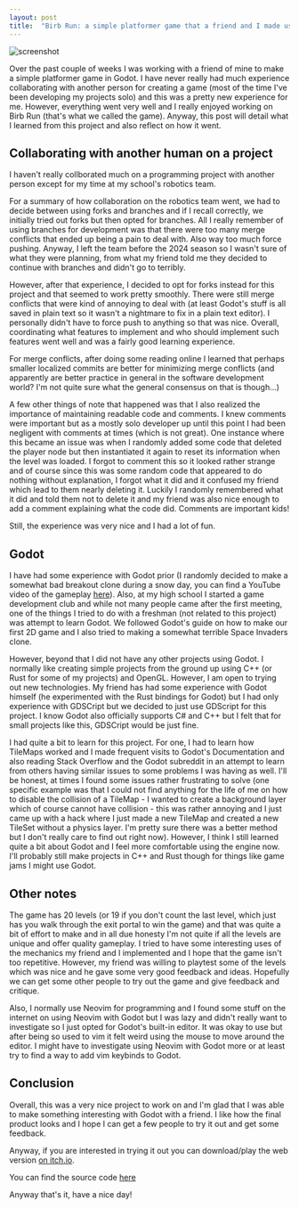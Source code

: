 ```yaml
---
layout: post
title:  "Birb Run: a simple platformer game that a friend and I made using Godot"
---
```


![screenshot](/blog/images/birb-run-screenshot.jpg)

Over the past couple of weeks I was working with a friend of mine to make
a simple platformer game in Godot. I have never really had much experience
collaborating with another person for creating a game (most of the time I've
been developing my projects solo) and this was a pretty new experience for me.
However, everything went very well and I really enjoyed working on Birb Run
(that's what we called the game). Anyway, this post will detail what I learned
from this project and also reflect on how it went.

## Collaborating with another human on a project
I haven't really collborated much on a programming project with another person
except for my time at my school's robotics team.

For a summary of how collaboration on the robotics team went, we had to
decide between using forks and branches and if I recall correctly, we initially
tried out forks but then opted for branches. All I really remember of using branches
for development was that there were too many merge conflicts that ended up being
a pain to deal with. Also way too much force pushing. Anyway, I left the team
before the 2024 season so I wasn't sure of what they were planning, from what my
friend told me they decided to continue with branches and didn't go to terribly.

However, after that experience, I decided to opt for forks instead for this project
and that seemed to work pretty smoothly. There were still merge conflicts that
were kind of annoying to deal with (at least Godot's stuff is all saved in plain
text so it wasn't a nightmare to fix in a plain text editor). I personally didn't
have to force push to anything so that was nice. Overall, coordinating what features to 
implement and who should implement such features went well and was a fairly good 
learning experience.

For merge conflicts, after doing some reading online I learned that perhaps
smaller localized commits are better for minimizing merge conflicts (and
apparently are better practice in general in the software development world?
I'm not quite sure what the general consensus on that is though...)

A few other things of note that happened was that I also realized the importance
of maintaining readable code and comments. I knew comments were important but as
a mostly solo developer up until this point I had been negligent with comments at
times (which is not great). One instance where this became an issue was when I
randomly added some code that deleted the player node but then instantiated it
again to reset its information when the level was loaded. I forgot to comment
this so it looked rather strange and of course since this was some random code
that appeared to do nothing without explanation, I forgot what it did and it
confused my friend which lead to them nearly deleting it. Luckily I randomly
remembered what it did and told them not to delete it and my friend was also 
nice enough to add a comment explaining what the code did. Comments are important
kids!

Still, the experience was very nice and I had a lot of fun.

## Godot
I have had some experience with Godot prior (I randomly decided to make a somewhat
bad breakout clone during a snow day, you can find a YouTube video of the gameplay
[here](https://www.youtube.com/watch?v=xuVE-Elc_CI)). Also, at my high school I
started a game development club and while not many people came after the first
meeting, one of the things I tried to do with a freshman (not related to this project) 
was attempt to learn Godot. We followed Godot's guide on how to make our first
2D game and I also tried to making a somewhat terrible Space Invaders clone.

However, beyond that I did not have any other projects using Godot. I normally
like creating simple projects from the ground up using C++ (or Rust for some
of my projects) and OpenGL. However, I am open to trying out new technologies.
My friend has had some experience with Godot himself (he experimented with
the Rust bindings for Godot) but I had only experience with GDSCript but we
decided to just use GDScript for this project. I know Godot also officially
supports C# and C++ but I felt that for small projects like this, GDSCript would
be just fine.

I had quite a bit to learn for this project. For one, I had to learn how TileMaps
worked and I made frequent visits to Godot's Documentation and also reading
Stack Overflow and the Godot subreddit in an attempt to learn from others having
similar issues to some problems I was having as well. I'll be honest, at times
I found some issues rather frustrating to solve (one specific example was that
I could not find anything for the life of me on how to disable the collision of
a TileMap - I wanted to create a background layer which of course cannot have 
collision - this was rather annoying and I just came up with a hack where I just
made a new TileMap and created a new TileSet without a physics layer. I'm pretty
sure there was a better method but I don't really care to find out right now).
However, I think I still learned quite a bit about Godot and I feel more
comfortable using the engine now. I'll probably still make projects in C++ and
Rust though for things like game jams I might use Godot.

## Other notes
The game has 20 levels (or 19 if you don't count the last level, which just has
you walk through the exit portal to win the game) and that was quite a bit of
effort to make and in all due honesty I'm not quite if all the levels are unique
and offer quality gameplay. I tried to have some interesting uses of the
mechanics my friend and I implemented and I hope that the game isn't too
repetitive. However, my friend was willing to playtest some of the levels which
was nice and he gave some very good feedback and ideas. Hopefully we can get
some other people to try out the game and give feedback and critique.

Also, I normally use Neovim for programming and I found some stuff on the internet
on using Neovim with Godot but I was lazy and didn't really want to investigate
so I just opted for Godot's built-in editor. It was okay to use but after being
so used to vim it felt weird using the mouse to move around the editor. I might
have to investigate using Neovim with Godot more or at least try to find a way
to add vim keybinds to Godot.

## Conclusion
Overall, this was a very nice project to work on and I'm glad that I was able
to make something interesting with Godot with a friend. I like how the final
product looks and I hope I can get a few people to try it out and get some
feedback.

Anyway, if you are interested in trying it out you can download/play the web
version [on itch.io](https://nullptr-error.itch.io/birb-run).

You can find the source code [here](https://github.com/Birb-Games/birb-run)

Anyway that's it, have a nice day!
